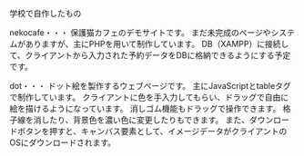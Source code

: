 学校で自作したもの


nekocafe・・・
保護猫カフェのデモサイトです。
まだ未完成のページやシステムがありますが、主にPHPを用いて制作しています。
DB（XAMPP）に接続して、クライアントから入力された予約データをDBに格納できるようにする予定です。

dot・・・
ドット絵を製作するウェブページです。
主にJavaScriptとtableタグで制作しています。
クライアントに色を手入力してもらい、ドラッグで自由に絵を描けるようになっています。
消しゴム機能もドラッグで操作できます。
格子線を消したり、背景色を濃い色に変更したりもできます。
また、ダウンロードボタンを押すと、キャンバス要素として、イメージデータがクライアントのOSにダウンロードされます。

